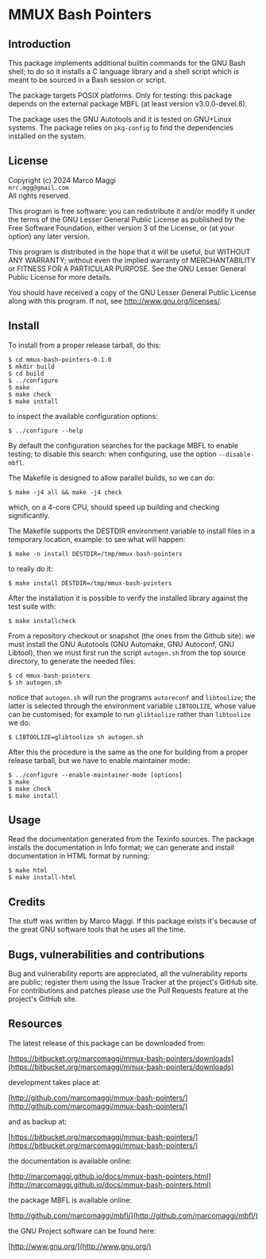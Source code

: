 # MMUX Bash Pointers

## Introduction

This package  implements additional  builtin commands  for the  GNU Bash
shell; to  do so  it installs a  C language library  and a  shell script
which is meant to be sourced in a Bash session or script.

The package  targets POSIX  platforms.  Only  for testing:  this package
depends on the external package MBFL (at least version v3.0.0-devel.8).

The  package uses  the  GNU  Autotools and  it  is  tested on  GNU+Linux
systems.  The  package relies on  `pkg-config` to find  the dependencies
installed on the system.

## License

Copyright (c) 2024 Marco Maggi<br/>
`mrc.mgg@gmail.com`<br/>
All rights reserved.

This program is free software: you  can redistribute it and/or modify it
under the terms of the GNU Lesser General Public License as published by
the Free  Software Foundation, either version  3 of the License,  or (at
your option) any later version.

This program  is distributed  in the  hope that it  will be  useful, but
WITHOUT   ANY   WARRANTY;  without   even   the   implied  warranty   of
MERCHANTABILITY or FITNESS FOR A PARTICULAR PURPOSE.  See the GNU Lesser
General Public License for more details.

You should have received a copy of the GNU Lesser General Public License
along with this program.  If not, see <http://www.gnu.org/licenses/>.

## Install

To install from a proper release tarball, do this:

```
$ cd mmux-bash-pointers-0.1.0
$ mkdir build
$ cd build
$ ../configure
$ make
$ make check
$ make install
```

to inspect the available configuration options:

```
$ ../configure --help
```

By default  the configuration  searches for the  package MBFL  to enable
testing;  to  disable this  search:  when  configuring, use  the  option
`--disable-mbfl`.


The Makefile is designed to allow parallel builds, so we can do:

```
$ make -j4 all && make -j4 check
```

which,  on  a  4-core  CPU,   should  speed  up  building  and  checking
significantly.

The Makefile supports the DESTDIR  environment variable to install files
in a temporary location, example: to see what will happen:

```
$ make -n install DESTDIR=/tmp/mmux-bash-pointers
```

to really do it:

```
$ make install DESTDIR=/tmp/mmux-bash-pointers
```

After the  installation it is  possible to verify the  installed library
against the test suite with:

```
$ make installcheck
```

From a repository checkout or snapshot  (the ones from the Github site):
we  must install  the GNU  Autotools  (GNU Automake,  GNU Autoconf,  GNU
Libtool), then  we must first run  the script `autogen.sh` from  the top
source directory, to generate the needed files:

```
$ cd mmux-bash-pointers
$ sh autogen.sh

```

notice  that  `autogen.sh`  will   run  the  programs  `autoreconf`  and
`libtoolize`; the  latter is  selected through the  environment variable
`LIBTOOLIZE`,  whose  value  can  be  customised;  for  example  to  run
`glibtoolize` rather than `libtoolize` we do:

```
$ LIBTOOLIZE=glibtoolize sh autogen.sh
```

After this  the procedure  is the same  as the one  for building  from a
proper release tarball, but we have to enable maintainer mode:

```
$ ../configure --enable-maintainer-mode [options]
$ make
$ make check
$ make install
```

## Usage

Read the documentation generated from  the Texinfo sources.  The package
installs the documentation  in Info format; we can  generate and install
documentation in HTML format by running:

```
$ make html
$ make install-html
```

## Credits

The  stuff was  written by  Marco Maggi.   If this  package exists  it's
because of the great GNU software tools that he uses all the time.

## Bugs, vulnerabilities and contributions

Bug  and vulnerability  reports are  appreciated, all  the vulnerability
reports  are  public; register  them  using  the  Issue Tracker  at  the
project's GitHub  site.  For  contributions and  patches please  use the
Pull Requests feature at the project's GitHub site.

## Resources

The latest release of this package can be downloaded from:

[https://bitbucket.org/marcomaggi/mmux-bash-pointers/downloads](https://bitbucket.org/marcomaggi/mmux-bash-pointers/downloads)

development takes place at:

[http://github.com/marcomaggi/mmux-bash-pointers/](http://github.com/marcomaggi/mmux-bash-pointers/)

and as backup at:

[https://bitbucket.org/marcomaggi/mmux-bash-pointers/](https://bitbucket.org/marcomaggi/mmux-bash-pointers/)

the documentation is available online:

[http://marcomaggi.github.io/docs/mmux-bash-pointers.html](http://marcomaggi.github.io/docs/mmux-bash-pointers.html)

the package MBFL is available online:

[http://github.com/marcomaggi/mbfl/](http://github.com/marcomaggi/mbfl/)

the GNU Project software can be found here:

[http://www.gnu.org/](http://www.gnu.org/)

